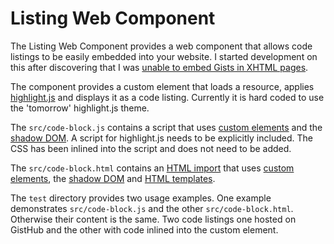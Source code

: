 
# Listing Web Component

The Listing Web Component provides a web component that allows code listings to
be easily embedded into your website.
I started development on this after discovering that I was
[unable to embed Gists in XHTML pages](https://www.mattunderscore.com/article/42).

The component provides a custom element that loads a resource, applies
[highlight.js](https://highlightjs.org/) and displays it as a code listing.
Currently it is hard coded to use the 'tomorrow' highlight.js theme.

The `src/code-block.js` contains a script that uses
[custom elements](http://w3c.github.io/webcomponents/spec/custom/) and the
[shadow DOM](http://w3c.github.io/webcomponents/spec/shadow/).
A script for highlight.js needs to be explicitly included.
The CSS has been inlined into the script and does not need to be added.

The `src/code-block.html` contains an
[HTML import](http://w3c.github.io/webcomponents/spec/imports/) that uses
[custom elements](http://w3c.github.io/webcomponents/spec/custom/), the
[shadow DOM](http://w3c.github.io/webcomponents/spec/shadow/) and
[HTML templates](https://html.spec.whatwg.org/multipage/scripting.html#the-template-element).

The `test` directory provides two usage examples.
One example demonstrates `src/code-block.js` and the other `src/code-block.html`.
Otherwise their content is the same.
Two code listings one hosted on GistHub and the other with code inlined into the
custom element.
